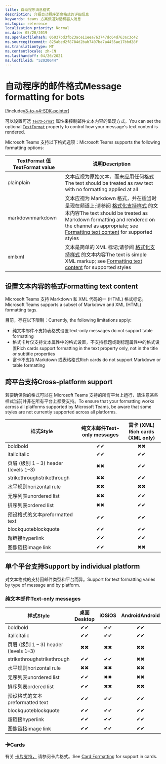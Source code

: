 ```yaml
---
title: 自动程序消息格式
description: 介绍自动程序消息格式的详细信息
keywords: teams 方案频道对话机器人消息
ms.topic: reference
localization_priority: Normal
ms.date: 05/20/2019
ms.openlocfilehash: 06037bd3fb23ace11eea763747dc64d763ac3c42
ms.sourcegitcommit: 825abed2f8784d2bab7407ba7a4455ae17bbd28f
ms.translationtype: MT
ms.contentlocale: zh-CN
ms.lasthandoff: 04/26/2021
ms.locfileid: "52020644"
---
```

# <a name="message-formatting-for-bots"></a><span data-ttu-id="c01ee-104">自动程序的邮件格式</span><span class="sxs-lookup"><span data-stu-id="c01ee-104">Message formatting for bots</span></span>

[!include[v3-to-v4-SDK-pointer](~/includes/v3-to-v4-pointer-bots.md)]

<span data-ttu-id="c01ee-105">可以设置可选 [`TextFormat`](/bot-framework/dotnet/bot-builder-dotnet-create-messages#customizing-a-message) 属性来控制邮件文本内容的呈现方式。</span><span class="sxs-lookup"><span data-stu-id="c01ee-105">You can set the optional [`TextFormat`](/bot-framework/dotnet/bot-builder-dotnet-create-messages#customizing-a-message) property to control how your message's text content is rendered.</span></span>

<span data-ttu-id="c01ee-106">Microsoft Teams 支持以下格式选项：</span><span class="sxs-lookup"><span data-stu-id="c01ee-106">Microsoft Teams supports the following formatting options:</span></span>

| <span data-ttu-id="c01ee-107">TextFormat 值</span><span class="sxs-lookup"><span data-stu-id="c01ee-107">TextFormat value</span></span> | <span data-ttu-id="c01ee-108">说明</span><span class="sxs-lookup"><span data-stu-id="c01ee-108">Description</span></span> |
| --- | --- |
| <span data-ttu-id="c01ee-109">plain</span><span class="sxs-lookup"><span data-stu-id="c01ee-109">plain</span></span> | <span data-ttu-id="c01ee-110">文本应视为原始文本，而未应用任何格式</span><span class="sxs-lookup"><span data-stu-id="c01ee-110">The text should be treated as raw text with no formatting applied at all</span></span> |
| <span data-ttu-id="c01ee-111">markdown</span><span class="sxs-lookup"><span data-stu-id="c01ee-111">markdown</span></span> | <span data-ttu-id="c01ee-112">文本应视为 Markdown 格式，并在适当时呈现在频道上;请参阅 [格式化支持样式](#formatting-text-content) 的文本内容</span><span class="sxs-lookup"><span data-stu-id="c01ee-112">The text should be treated as Markdown formatting and rendered on the channel as appropriate; see [Formatting text content](#formatting-text-content) for supported styles</span></span> |
| <span data-ttu-id="c01ee-113">xml</span><span class="sxs-lookup"><span data-stu-id="c01ee-113">xml</span></span> | <span data-ttu-id="c01ee-114">文本是简单的 XML 标记;请参阅 [格式化支持样式](#formatting-text-content) 的文本内容</span><span class="sxs-lookup"><span data-stu-id="c01ee-114">The text is simple XML markup; see [Formatting text content](#formatting-text-content) for supported styles</span></span> |

## <a name="formatting-text-content"></a><span data-ttu-id="c01ee-115">设置文本内容的格式</span><span class="sxs-lookup"><span data-stu-id="c01ee-115">Formatting text content</span></span>

<span data-ttu-id="c01ee-116">Microsoft Teams 支持 Markdown 和 XML 代码的一 (HTML) 格式标记。</span><span class="sxs-lookup"><span data-stu-id="c01ee-116">Microsoft Teams supports a subset of Markdown and XML (HTML) formatting tags.</span></span>

<span data-ttu-id="c01ee-117">目前，存在以下限制：</span><span class="sxs-lookup"><span data-stu-id="c01ee-117">Currently, the following limitations apply:</span></span>

* <span data-ttu-id="c01ee-118">纯文本邮件不支持表格式设置</span><span class="sxs-lookup"><span data-stu-id="c01ee-118">Text-only messages do not support table formatting</span></span>
* <span data-ttu-id="c01ee-119">格式卡片仅支持文本属性中的格式设置，不支持标题或副标题属性中的格式设置</span><span class="sxs-lookup"><span data-stu-id="c01ee-119">Rich cards support formatting in the text property only, not in the title or subtitle properties</span></span>
* <span data-ttu-id="c01ee-120">富卡不支持 Markdown 或表格格式</span><span class="sxs-lookup"><span data-stu-id="c01ee-120">Rich cards do not support Markdown or table formatting</span></span>

## <a name="cross-platform-support"></a><span data-ttu-id="c01ee-121">跨平台支持</span><span class="sxs-lookup"><span data-stu-id="c01ee-121">Cross-platform support</span></span>

<span data-ttu-id="c01ee-122">若要确保你的格式可以在 Microsoft Teams 支持的所有平台上运行，请注意某些样式当前并非在所有平台上都受支持。</span><span class="sxs-lookup"><span data-stu-id="c01ee-122">To ensure that your formatting works across all platforms supported by Microsoft Teams, be aware that some styles are not currently supported across all platforms.</span></span>

| <span data-ttu-id="c01ee-123">样式</span><span class="sxs-lookup"><span data-stu-id="c01ee-123">Style</span></span>                     | <span data-ttu-id="c01ee-124">纯文本邮件</span><span class="sxs-lookup"><span data-stu-id="c01ee-124">Text-only messages</span></span> | <span data-ttu-id="c01ee-125">富卡 (XML) </span><span class="sxs-lookup"><span data-stu-id="c01ee-125">Rich cards (XML only)</span></span> |
| ---                       | :---: | :---: |
| <span data-ttu-id="c01ee-126">bold</span><span class="sxs-lookup"><span data-stu-id="c01ee-126">bold</span></span>                      | <span data-ttu-id="c01ee-127">✔</span><span class="sxs-lookup"><span data-stu-id="c01ee-127">✔</span></span> | <span data-ttu-id="c01ee-128">✖</span><span class="sxs-lookup"><span data-stu-id="c01ee-128">✖</span></span> |
| <span data-ttu-id="c01ee-129">italic</span><span class="sxs-lookup"><span data-stu-id="c01ee-129">italic</span></span>                    | <span data-ttu-id="c01ee-130">✔</span><span class="sxs-lookup"><span data-stu-id="c01ee-130">✔</span></span> | <span data-ttu-id="c01ee-131">✔</span><span class="sxs-lookup"><span data-stu-id="c01ee-131">✔</span></span> |
| <span data-ttu-id="c01ee-132">页眉 (级别 1 &ndash; 3) </span><span class="sxs-lookup"><span data-stu-id="c01ee-132">header (levels 1&ndash;3)</span></span> | <span data-ttu-id="c01ee-133">✖</span><span class="sxs-lookup"><span data-stu-id="c01ee-133">✖</span></span> | <span data-ttu-id="c01ee-134">✔</span><span class="sxs-lookup"><span data-stu-id="c01ee-134">✔</span></span> |
| <span data-ttu-id="c01ee-135">strikethrough</span><span class="sxs-lookup"><span data-stu-id="c01ee-135">strikethrough</span></span>             | <span data-ttu-id="c01ee-136">✖</span><span class="sxs-lookup"><span data-stu-id="c01ee-136">✖</span></span> | <span data-ttu-id="c01ee-137">✔</span><span class="sxs-lookup"><span data-stu-id="c01ee-137">✔</span></span> |
| <span data-ttu-id="c01ee-138">水平规则</span><span class="sxs-lookup"><span data-stu-id="c01ee-138">horizontal rule</span></span>           | <span data-ttu-id="c01ee-139">✖</span><span class="sxs-lookup"><span data-stu-id="c01ee-139">✖</span></span> | <span data-ttu-id="c01ee-140">✖</span><span class="sxs-lookup"><span data-stu-id="c01ee-140">✖</span></span> |
| <span data-ttu-id="c01ee-141">无序列表</span><span class="sxs-lookup"><span data-stu-id="c01ee-141">unordered list</span></span>            | <span data-ttu-id="c01ee-142">✖</span><span class="sxs-lookup"><span data-stu-id="c01ee-142">✖</span></span> | <span data-ttu-id="c01ee-143">✔</span><span class="sxs-lookup"><span data-stu-id="c01ee-143">✔</span></span> |
| <span data-ttu-id="c01ee-144">排序列表</span><span class="sxs-lookup"><span data-stu-id="c01ee-144">ordered list</span></span>              | <span data-ttu-id="c01ee-145">✖</span><span class="sxs-lookup"><span data-stu-id="c01ee-145">✖</span></span> | <span data-ttu-id="c01ee-146">✔</span><span class="sxs-lookup"><span data-stu-id="c01ee-146">✔</span></span> |
| <span data-ttu-id="c01ee-147">预设格式的文本</span><span class="sxs-lookup"><span data-stu-id="c01ee-147">preformatted text</span></span>         | <span data-ttu-id="c01ee-148">✔</span><span class="sxs-lookup"><span data-stu-id="c01ee-148">✔</span></span> | <span data-ttu-id="c01ee-149">✔</span><span class="sxs-lookup"><span data-stu-id="c01ee-149">✔</span></span> |
| <span data-ttu-id="c01ee-150">blockquote</span><span class="sxs-lookup"><span data-stu-id="c01ee-150">blockquote</span></span>                | <span data-ttu-id="c01ee-151">✔</span><span class="sxs-lookup"><span data-stu-id="c01ee-151">✔</span></span> | <span data-ttu-id="c01ee-152">✔</span><span class="sxs-lookup"><span data-stu-id="c01ee-152">✔</span></span> |
| <span data-ttu-id="c01ee-153">超链接</span><span class="sxs-lookup"><span data-stu-id="c01ee-153">hyperlink</span></span>                 | <span data-ttu-id="c01ee-154">✔</span><span class="sxs-lookup"><span data-stu-id="c01ee-154">✔</span></span> | <span data-ttu-id="c01ee-155">✔</span><span class="sxs-lookup"><span data-stu-id="c01ee-155">✔</span></span> |
| <span data-ttu-id="c01ee-156">图像链接</span><span class="sxs-lookup"><span data-stu-id="c01ee-156">image link</span></span>                | <span data-ttu-id="c01ee-157">✔</span><span class="sxs-lookup"><span data-stu-id="c01ee-157">✔</span></span> | <span data-ttu-id="c01ee-158">✖</span><span class="sxs-lookup"><span data-stu-id="c01ee-158">✖</span></span> |

## <a name="support-by-individual-platform"></a><span data-ttu-id="c01ee-159">单个平台支持</span><span class="sxs-lookup"><span data-stu-id="c01ee-159">Support by individual platform</span></span>

<span data-ttu-id="c01ee-160">对文本格式的支持因邮件类型和平台而异。</span><span class="sxs-lookup"><span data-stu-id="c01ee-160">Support for text formatting varies by type of message and by platform.</span></span>

### <a name="text-only-messages"></a><span data-ttu-id="c01ee-161">纯文本邮件</span><span class="sxs-lookup"><span data-stu-id="c01ee-161">Text-only messages</span></span>

| <span data-ttu-id="c01ee-162">样式</span><span class="sxs-lookup"><span data-stu-id="c01ee-162">Style</span></span>                     | <span data-ttu-id="c01ee-163">桌面</span><span class="sxs-lookup"><span data-stu-id="c01ee-163">Desktop</span></span> | <span data-ttu-id="c01ee-164">iOS</span><span class="sxs-lookup"><span data-stu-id="c01ee-164">iOS</span></span> | <span data-ttu-id="c01ee-165">Android</span><span class="sxs-lookup"><span data-stu-id="c01ee-165">Android</span></span> |
| ---                       | :---: | :---: | :---: |
| <span data-ttu-id="c01ee-166">bold</span><span class="sxs-lookup"><span data-stu-id="c01ee-166">bold</span></span>                      | <span data-ttu-id="c01ee-167">✔</span><span class="sxs-lookup"><span data-stu-id="c01ee-167">✔</span></span> | <span data-ttu-id="c01ee-168">✔</span><span class="sxs-lookup"><span data-stu-id="c01ee-168">✔</span></span> | <span data-ttu-id="c01ee-169">✔</span><span class="sxs-lookup"><span data-stu-id="c01ee-169">✔</span></span> |
| <span data-ttu-id="c01ee-170">italic</span><span class="sxs-lookup"><span data-stu-id="c01ee-170">italic</span></span>                    | <span data-ttu-id="c01ee-171">✔</span><span class="sxs-lookup"><span data-stu-id="c01ee-171">✔</span></span> | <span data-ttu-id="c01ee-172">✔</span><span class="sxs-lookup"><span data-stu-id="c01ee-172">✔</span></span> | <span data-ttu-id="c01ee-173">✔</span><span class="sxs-lookup"><span data-stu-id="c01ee-173">✔</span></span> |
| <span data-ttu-id="c01ee-174">页眉 (级别 1 &ndash; 3) </span><span class="sxs-lookup"><span data-stu-id="c01ee-174">header (levels 1&ndash;3)</span></span> | <span data-ttu-id="c01ee-175">✖</span><span class="sxs-lookup"><span data-stu-id="c01ee-175">✖</span></span> | <span data-ttu-id="c01ee-176">✖</span><span class="sxs-lookup"><span data-stu-id="c01ee-176">✖</span></span> | <span data-ttu-id="c01ee-177">✖</span><span class="sxs-lookup"><span data-stu-id="c01ee-177">✖</span></span> |
| <span data-ttu-id="c01ee-178">strikethrough</span><span class="sxs-lookup"><span data-stu-id="c01ee-178">strikethrough</span></span>             | <span data-ttu-id="c01ee-179">✔</span><span class="sxs-lookup"><span data-stu-id="c01ee-179">✔</span></span> | <span data-ttu-id="c01ee-180">✔</span><span class="sxs-lookup"><span data-stu-id="c01ee-180">✔</span></span> | <span data-ttu-id="c01ee-181">✖</span><span class="sxs-lookup"><span data-stu-id="c01ee-181">✖</span></span> |
| <span data-ttu-id="c01ee-182">水平规则</span><span class="sxs-lookup"><span data-stu-id="c01ee-182">horizontal rule</span></span>           | <span data-ttu-id="c01ee-183">✖</span><span class="sxs-lookup"><span data-stu-id="c01ee-183">✖</span></span> | <span data-ttu-id="c01ee-184">✖</span><span class="sxs-lookup"><span data-stu-id="c01ee-184">✖</span></span> | <span data-ttu-id="c01ee-185">✖</span><span class="sxs-lookup"><span data-stu-id="c01ee-185">✖</span></span> |
| <span data-ttu-id="c01ee-186">无序列表</span><span class="sxs-lookup"><span data-stu-id="c01ee-186">unordered list</span></span>            | <span data-ttu-id="c01ee-187">✔</span><span class="sxs-lookup"><span data-stu-id="c01ee-187">✔</span></span> | <span data-ttu-id="c01ee-188">✖</span><span class="sxs-lookup"><span data-stu-id="c01ee-188">✖</span></span> | <span data-ttu-id="c01ee-189">✖</span><span class="sxs-lookup"><span data-stu-id="c01ee-189">✖</span></span> |
| <span data-ttu-id="c01ee-190">排序列表</span><span class="sxs-lookup"><span data-stu-id="c01ee-190">ordered list</span></span>              | <span data-ttu-id="c01ee-191">✔</span><span class="sxs-lookup"><span data-stu-id="c01ee-191">✔</span></span> | <span data-ttu-id="c01ee-192">✖</span><span class="sxs-lookup"><span data-stu-id="c01ee-192">✖</span></span> | <span data-ttu-id="c01ee-193">✖</span><span class="sxs-lookup"><span data-stu-id="c01ee-193">✖</span></span> |
| <span data-ttu-id="c01ee-194">预设格式的文本</span><span class="sxs-lookup"><span data-stu-id="c01ee-194">preformatted text</span></span>         | <span data-ttu-id="c01ee-195">✔</span><span class="sxs-lookup"><span data-stu-id="c01ee-195">✔</span></span> | <span data-ttu-id="c01ee-196">✔</span><span class="sxs-lookup"><span data-stu-id="c01ee-196">✔</span></span> | <span data-ttu-id="c01ee-197">✔</span><span class="sxs-lookup"><span data-stu-id="c01ee-197">✔</span></span> |
| <span data-ttu-id="c01ee-198">blockquote</span><span class="sxs-lookup"><span data-stu-id="c01ee-198">blockquote</span></span>                | <span data-ttu-id="c01ee-199">✔</span><span class="sxs-lookup"><span data-stu-id="c01ee-199">✔</span></span> | <span data-ttu-id="c01ee-200">✔</span><span class="sxs-lookup"><span data-stu-id="c01ee-200">✔</span></span> | <span data-ttu-id="c01ee-201">✔</span><span class="sxs-lookup"><span data-stu-id="c01ee-201">✔</span></span> |
| <span data-ttu-id="c01ee-202">超链接</span><span class="sxs-lookup"><span data-stu-id="c01ee-202">hyperlink</span></span>                 | <span data-ttu-id="c01ee-203">✔</span><span class="sxs-lookup"><span data-stu-id="c01ee-203">✔</span></span> | <span data-ttu-id="c01ee-204">✔</span><span class="sxs-lookup"><span data-stu-id="c01ee-204">✔</span></span> | <span data-ttu-id="c01ee-205">✔</span><span class="sxs-lookup"><span data-stu-id="c01ee-205">✔</span></span> |
| <span data-ttu-id="c01ee-206">图像链接</span><span class="sxs-lookup"><span data-stu-id="c01ee-206">image link</span></span>                | <span data-ttu-id="c01ee-207">✔</span><span class="sxs-lookup"><span data-stu-id="c01ee-207">✔</span></span> | <span data-ttu-id="c01ee-208">✔</span><span class="sxs-lookup"><span data-stu-id="c01ee-208">✔</span></span> | <span data-ttu-id="c01ee-209">✔</span><span class="sxs-lookup"><span data-stu-id="c01ee-209">✔</span></span> |

### <a name="cards"></a><span data-ttu-id="c01ee-210">卡</span><span class="sxs-lookup"><span data-stu-id="c01ee-210">Cards</span></span>

<span data-ttu-id="c01ee-211">有关 [卡片支持，](~/task-modules-and-cards/cards/cards-format.md) 请参阅卡片格式。</span><span class="sxs-lookup"><span data-stu-id="c01ee-211">See [Card Formatting](~/task-modules-and-cards/cards/cards-format.md) for support in cards.</span></span>
